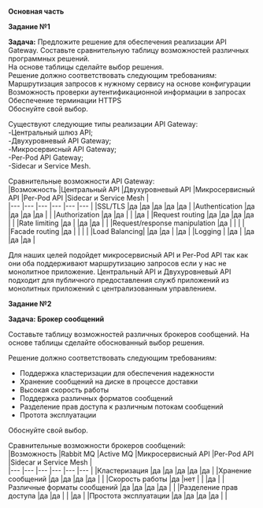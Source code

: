 **Основная часть**     
    
    
**Задание №1**    
   
**Задача:** Предложите решение для обеспечения реализации API Gateway. Составьте сравнительную таблицу возможностей различных программных решений.    
На основе таблицы сделайте выбор решения.    
Решение должно соответствовать следующим требованиям:   
Маршрутизация запросов к нужному сервису на основе конфигурации   
Возможность проверки аутентификационной информации в запросах   
Обеспечение терминации HTTPS   
Обоснуйте свой выбор.     
   
Существуют следующие типы реализации API Gateway:    
-Центральный шлюз API;   
-Двухуровневый API Gateway;   
-Микросервисный API Gateway;   
-Per-Pod API Gateway;    
-Sidecar и Service Mesh.   
    
Сравнительные возможности API Gateway:   
|Возможность |Центральный API |Двухуровневый API |Микросервисный API |Per-Pod API |Sidecar и Service Mesh |  
|--- |--- |--- |--- |--- |--- |
|SSL/TLS |да |да |да |да |да |
|Authentication |да |да |да |да | |
|Authorization |да |да | | |да |
|Request routing |да |да |да |да | |
|Rate limiting |да | |да |да | |
|Request/response manipulation |да | | | |
|Facade routing |да | | | |
|Load Balancing| |да |да | |да |
|Logging | |да | |да |да |да |
    
Для наших целей подойдет микросервисный API и Per-Pod API так как они оба поддерживают маршрутизацию запросов если у нас не монолитное приложение. Центральный API и Двухуровневый API подходит для публичного предоставления служб приложений из монолитных приложений с централизованным управлением.    

    
**Задание №2**    
   
**Задача: Брокер сообщений**

Составьте таблицу возможностей различных брокеров сообщений. На основе таблицы сделайте обоснованный выбор решения.

Решение должно соответствовать следующим требованиям:
- Поддержка кластеризации для обеспечения надежности
- Хранение сообщений на диске в процессе доставки
- Высокая скорость работы
- Поддержка различных форматов сообщений
- Разделение прав доступа к различным потокам сообщений
- Протота эксплуатации

Обоснуйте свой выбор.
    
Сравнительные возможности брокеров сообщений:   
|Возможность |Rabbit MQ |Active MQ |Микросервисный API |Per-Pod API |Sidecar и Service Mesh |  
|--- |--- |--- |--- |--- |--- |
|Кластеризация |да |да |да |да |да |
|Хранение сообщений |да |да |да |да | |
|Скорость работы |да |нет | | |да |
|Различные форматы сообщений |да |да |да |да | |
|Разделение прав доступа |да |да | | |да |
|Простота эксплуатации |да |да |да |да | |
